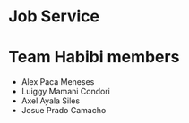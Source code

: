 # Job Service
# Team Habibi members
- Alex Paca Meneses
- Luiggy Mamani Condori
- Axel Ayala Siles
- Josue Prado Camacho

